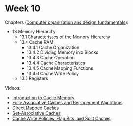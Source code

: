 # Week 10

<!-- Chapters ([The Essentials Of Computer Organization And Architecture](https://annas-archive.org/md5/5ba0d1b3a05968d49a19d41ed52c2add)):
- 5.1 Introduction
- 5.2 Instruction Formats
  - 5.2.1 Design Decisions for Instruction Sets
  - 5.2.2 Little versus Big Endian
  - 5.2.3 Internal Storage in the CPU: Stacks versus Registers
  - 5.2.4 Number of Operands and Instruction Length
  - 5.2.5 Expanding Opcodes
- 5.3 Instruction Types
- 5.4 Addressing
  - 5.4.1 Data Types
  - 5.4.2 Address Modes -->

Chapters ([Computer organization and design fundamentals](https://annas-archive.org/md5/21e29706fb83c40a7f4f1ffc5960c369)):
- 13 Memory Hierarchy
  - 13.1 Characteristics of the Memory Hierarchy
  - 13.4 Cache RAM
    - 13.4.1 Cache Organization
    - 13.4.2 Dividing Memory into Blocks
    - 13.4.3 Cache Operation
    - 13.4.4 Cache Characteristics
    - 13.4.5 Cache Mapping Functions
    - 13.4.6 Cache Write Policy
  - 13.5 Registers

Videos:
- [Introduction to Cache Memory](https://www.youtube.com/watch?v=Bz49xnKBH_0)
- [Fully Associative Caches and Replacement Algorithms](https://www.youtube.com/watch?v=A0vR-ks3hsQ)
- [Direct Mapped Caches](https://www.youtube.com/watch?v=zocwH0g-qQM)
- [Set-Associative Caches](https://www.youtube.com/watch?v=gr5M9CULUZw)
- [Cache Write Policies, Flag Bits, and Split Caches](https://www.youtube.com/watch?v=Y7q2ECeFWE8)
